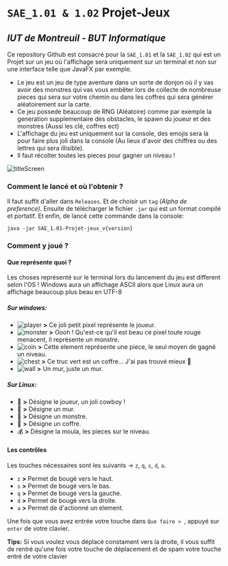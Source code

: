 # `SAE_1.01 & 1.02` **Projet-Jeux**
## _IUT de Montreuil - BUT Informatique_

Ce repository Github est consacré pour la `SAE_1.01` et la `SAE_1.02` qui est un Projet sur un jeu où l'affichage sera uniquement sur un terminal et non sur une interface telle que JavaFX par exemple.

* Le jeu est un jeu de type aventure dans un sorte de donjon où il y vas avoir des monstres qui vas vous embêter lors de collecte de nombreuse pieces qui sera sur votre chemin ou dans les coffres qui sera générer aléatoirement sur la carte.
* Ce jeu possede beaucoup de RNG (Aléatoire) comme par exemple la generation supplementaire des obstacles, le spawn du joueur et des monstres (Aussi les clé, coffres ect)
* L'affichage du jeu est uniquement sur la console, des emojis sera là pour faire plus joli dans la console (Au lieux d'avoir des chiffres ou des lettres qui sera illisible).
* Il faut récolter toutes les pieces pour gagner un niveau !

![titleScreen](https://eapi.pcloud.com/getpubthumb?code=XZo2nFZUojd9tO3JSyUVNKtgPqibhbjnQcy&linkpassword=undefined&size=1127x281&crop=0&type=auto)
### Comment le lancé et où l'obtenir ?
Il faut suffit d'aller dans `Releases`. Et de choisir un `tag` _(Alpha de preference)_. 
Ensuite de télécharger le fichier `.jar` qui est un format compilé et portatif. 
Et enfin, de lancé cette commande dans la console:

`java -jar SAE_1.01-Projet-jeux_v{version}`

### Comment y joué ?
#### Que représente quoi ?
Les choses représenté sur le terminal lors du lancement du jeu est different selon l'OS !
Windows aura un affichage ASCII alors que Linux aura un affichage beaucoup plus beau en UTF-8
##### Sur windows:
* ![player](https://eapi.pcloud.com/getpubthumb?code=XZHWnFZk3IXz5H7jFudThzH32e6Qf8nFtR7&linkpassword=undefined&size=20x20&crop=0&type=auto) **>** Ce joli petit pixel représente le joueur.
* ![monster](https://eapi.pcloud.com/getpubthumb?code=XZ8WnFZ6dUw4UjdSbB83xVtnPOaNQpkATeX&linkpassword=undefined&size=20x20&crop=0&type=auto) **>** Oooh ! Qu'est-ce qu'il est beau ce pixel toute rouge menacent, il représente un monstre.
* ![coin](https://eapi.pcloud.com/getpubthumb?code=XZmWnFZkrHqbGdEdrQtjHuoTOhQEQx42uhy&linkpassword=undefined&size=20x20&crop=0&type=auto) **>** Cette element représente une piece, le seul moyen de gagné un niveau.
* ![chest](https://eapi.pcloud.com/getpubthumb?code=XZSWnFZKLL7gmEeqQmIfv6IYORNikV5EMYX&linkpassword=undefined&size=20x20&crop=0&type=auto) **>** Ce truc vert est un coffre... J'ai pas trouvé mieux 🙁
* ![wall](https://eapi.pcloud.com/getpubthumb?code=XZjWnFZoITQkBECz0hLHcEHeiBfWHzKY0Vk&linkpassword=undefined&size=20x20&crop=0&type=auto) **>** Un mur, juste un mur.

##### Sur Linux:
* 🤠 **>** Désigne le joueur, un joli cowboy !
* 🧱 **>** Désigne un mur.
* 👾 **>** Désigne un monstre.
* 🧰 **>** Désigne un coffre.
* 💰 **>** Désigne la moula, les pieces sur le niveau.

#### Les contrôles
Les touches nécessaires sont les suivants → `z`, `q`, `s`, `d`, `a`.
* `z` **>** Permet de bougé vers le haut.
* `s` **>** Permet de bougé vers le bas.
* `q` **>** Permet de bougé vers la gauche.
* `d` **>** Permet de bougé vers la droite.
* `a` **>** Permet de d'actionné un element.

Une fois que vous avez entrée votre touche dans `Que faire > `, appuyé sur `enter` de votre clavier.

**Tips:** Si vous voulez vous déplacé constament vers la droite, il vous suffit de rentré qu'une fois votre touche de 
déplacement et de spam votre touche entré de votre clavier
